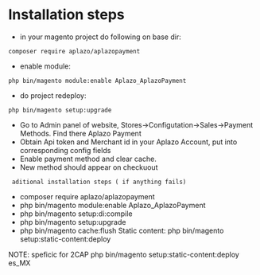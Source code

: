 # Installation steps
- in your magento project do following on base dir: 
```
composer require aplazo/aplazopayment
```
- enable module:
```
php bin/magento module:enable Aplazo_AplazoPayment
```
- do project redeploy:
```
php bin/magento setup:upgrade
```
- Go to Admin panel of website, Stores->Configutation->Sales->Payment Methods. Find there Aplazo Payment
- Obtain Api token and Merchant id in your Aplazo Account, put into corresponding config fields
- Enable payment method and clear cache.
- New method should appear on checkuout
```
 aditional installation steps ( if anything fails)
```
- composer require aplazo/aplazopayment
- php bin/magento module:enable Aplazo_AplazoPayment
- php bin/magento setup:di:compile
- php bin/magento setup:upgrade
- php bin/magento cache:flush
Static  content: php bin/magento setup:static-content:deploy

NOTE: speficic for 2CAP php bin/magento setup:static-content:deploy es_MX
